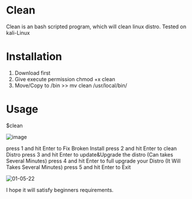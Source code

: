 # Clean
Clean is an bash scripted program, which will clean linux distro. Tested on kali-Linux

# Installation 

1. Download first
2. Give execute permission chmod +x clean
3. Move/Copy to /bin >> mv clean /usr/local/bin/

# Usage

$clean 

![image](https://user-images.githubusercontent.com/24763414/163619211-12528a80-34c4-485a-a758-10e4f2dff007.png)

press 1 and hit Enter to Fix Broken Install
press 2 and hit Enter to clean Distro
press 3 and hit Enter to update&Upgrade the distro (Can takes Several Minutes)
press 4 and hit Enter to full upgrade your Distro (It Will Takes Several Minutes)
press 5 and hit Enter to Exit

![01-05-22](https://user-images.githubusercontent.com/24763414/163622103-f8818dd2-1e2f-4a15-a9b1-88734cfabb34.gif)

I hope it will satisfy beginners requirements.
